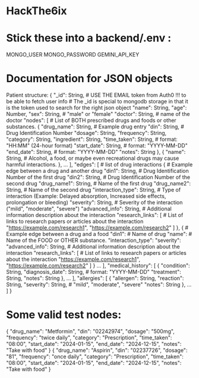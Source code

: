 # HackThe6ix

# Stick these into a backend/.env :
MONGO_USER
MONGO_PASSWORD
GEMINI_API_KEY

# Documentation for JSON objects
Patient structure:
{
    "_id": String, # USE THE EMAIL token from Auth0 !!! to be able to fetch user info
                   # The _id is special to mongodb storage in that it is the token used to search for the right json object
    "name": String,
    "age": Number,
    "sex": String, # "male" or "female"
    "doctor": String, # name of the doctor
    "nodes": [ # List of BOTH prescribed drugs and foods or other substances.
        {
            "drug_name": String, # Example drug entry
            "din": String, # Drug Identification Number
            "dosage": String,
            "frequency": String,
            "category": String,
            "ingredient": String,
            "time_taken": String, # format: "HH:MM" (24-hour format)
            "start_date": String, # format: "YYYY-MM-DD"
            "end_date": String, # format: "YYYY-MM-DD"
            "notes": String
        }, 
        {
            "name": String, # Alcohol, a food, or maybe even recreational drugs may cause harmful interactions.
        },
        ...
    ],
    "edges": [ # list of drug interactions
        { # Example edge between a drug and another drug
            "din1": String, # Drug Identification Number of the first drug
            "din2": String, # Drug Identification Number of the second drug
            "drug_name1": String, # Name of the first drug
            "drug_name2": String, # Name of the second drug
            "interaction_type": String, # Type of interaction (Example: Delayed absorption, Increased side effects, prolongation or bleeding)
            "severity": String, # Severity of the interaction ("mild", "moderate", "severe")
            "advanced_info": String, # Additional information description about the interaction
            "research_links": [ # List of links to research papers or articles about the interaction
                "https://example.com/research1",
                "https://example.com/research2"
            ]
        },
        { # Example edge between a drug and a food
            "din1": # Name of drug
            "name": # Name of the FOOD or OTHER substance.
            "interaction_type":
            "severity":
            "advanced_info": String, # Additional information description about the interaction
            "research_links": [ # List of links to research papers or articles about the interaction
                "https://example.com/research1",
                "https://example.com/research2"
            ]
        }
        ...
    ],
    "medical_history": [
        {
            "condition": String,
            "diagnosis_date": String, # format: "YYYY-MM-DD"
            "treatment": String,
            "notes": String
        },
        ...
    ],
    "allergies": [
        {
            "allergen": String,
            "reaction": String,
            "severity": String, # "mild", "moderate", "severe"
            "notes": String
        },
        ...
    ]
}

# Some valid test nodes:
{
                "drug_name": "Metformin",
                "din": "02242974",
                "dosage": "500mg",
                "frequency": "twice daily",
                "category": "Prescription",
                "time_taken": "08:00",
                "start_date": "2024-01-15",
                "end_date": "2024-12-15",
                "notes": "Take with food"
            }
{
                "drug_name": "Aspirin",
                "din": "02237726",
                "dosage": "81",
                "frequency": "once daily",
                "category": "Prescription",
                "time_taken": "08:00",
                "start_date": "2024-01-15",
                "end_date": "2024-12-15",
                "notes": "Take with food"
            }